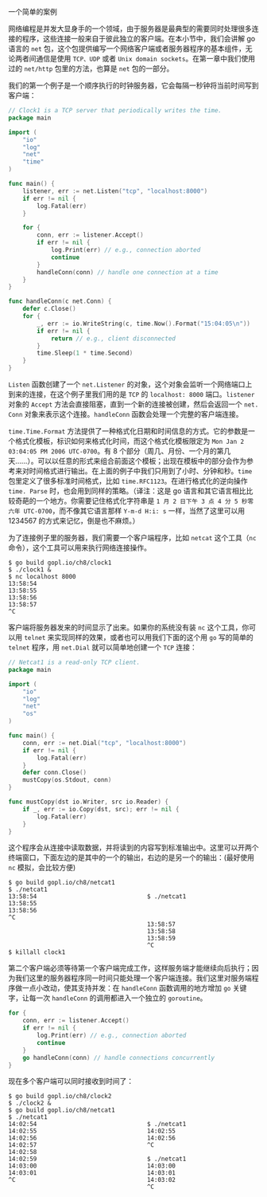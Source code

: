 一个简单的案例

网络编程是并发大显身手的一个领域，由于服务器是最典型的需要同时处理很多连接的程序，这些连接一般来自于彼此独立的客户端。在本小节中，我们会讲解 go 语言的 `net` 包，这个包提供编写一个网络客户端或者服务器程序的基本组件，无论两者间通信是使用 `TCP、UDP` 或者 `Unix domain sockets`。在第一章中我们使用过的 `net/http` 包里的方法，也算是 `net` 包的一部分。

我们的第一个例子是一个顺序执行的时钟服务器，它会每隔一秒钟将当前时间写到客户端：

```go
// Clock1 is a TCP server that periodically writes the time.
package main

import (
    "io"
    "log"
    "net"
    "time"
)

func main() {
    listener, err := net.Listen("tcp", "localhost:8000")
    if err != nil {
        log.Fatal(err)
    }

    for {
        conn, err := listener.Accept()
        if err != nil {
            log.Print(err) // e.g., connection aborted
            continue
        }
        handleConn(conn) // handle one connection at a time
    }
}

func handleConn(c net.Conn) {
    defer c.Close()
    for {
        _, err := io.WriteString(c, time.Now().Format("15:04:05\n"))
        if err != nil {
            return // e.g., client disconnected
        }
        time.Sleep(1 * time.Second)
    }
}
```

`Listen` 函数创建了一个 `net.Listener` 的对象，这个对象会监听一个网络端口上到来的连接，在这个例子里我们用的是 `TCP` 的 `localhost: 8000` 端口。`listener` 对象的 `Accept` 方法会直接阻塞，直到一个新的连接被创建，然后会返回一个 `net. Conn` 对象来表示这个连接。`handleConn` 函数会处理一个完整的客户端连接。

`time.Time.Format` 方法提供了一种格式化日期和时间信息的方式。它的参数是一个格式化模板，标识如何来格式化时间，而这个格式化模板限定为 `Mon Jan 2 03:04:05 PM 2006 UTC-0700`。有 8 个部分（周几、月份、一个月的第几天……）。可以以任意的形式来组合前面这个模板；出现在模板中的部分会作为参考来对时间格式进行输出。在上面的例子中我们只用到了小时、分钟和秒。`time` 包里定义了很多标准时间格式，比如 `time.RFC1123`。在进行格式化的逆向操作 `time. Parse` 时，也会用到同样的策略。（译注：这是 go 语言和其它语言相比比较奇葩的一个地方。你需要记住格式化字符串是 `1 月 2 日下午 3 点 4 分 5 秒零六年 UTC-0700`，而不像其它语言那样 ` Y-m-d H:i: s ` 一样，当然了这里可以用 1234567 的方式来记忆，倒是也不麻烦。）

为了连接例子里的服务器，我们需要一个客户端程序，比如 `netcat` 这个工具（`nc` 命令），这个工具可以用来执行网络连接操作。

```
$ go build gopl.io/ch8/clock1
$ ./clock1 &
$ nc localhost 8000
13:58:54
13:58:55
13:58:56
13:58:57
^C
```

客户端将服务器发来的时间显示了出来。如果你的系统没有装 `nc` 这个工具，你可以用 `telnet` 来实现同样的效果，或者也可以用我们下面的这个用 `go` 写的简单的 `telnet` 程序，用 `net.Dial` 就可以简单地创建一个 `TCP` 连接：

```go
// Netcat1 is a read-only TCP client.
package main

import (
    "io"
    "log"
    "net"
    "os"
)

func main() {
    conn, err := net.Dial("tcp", "localhost:8000")
    if err != nil {
        log.Fatal(err)
    }
    defer conn.Close()
    mustCopy(os.Stdout, conn)
}

func mustCopy(dst io.Writer, src io.Reader) {
    if _, err := io.Copy(dst, src); err != nil {
        log.Fatal(err)
    }
}
```

这个程序会从连接中读取数据，并将读到的内容写到标准输出中。这里可以开两个终端窗口，下面左边的是其中的一个的输出，右边的是另一个的输出：(最好使用 `nc` 模拟，会比较方便)

```shell
$ go build gopl.io/ch8/netcat1
$ ./netcat1
13:58:54                               $ ./netcat1
13:58:55
13:58:56
^C
                                       13:58:57
                                       13:58:58
                                       13:58:59
                                       ^C
$ killall clock1
```


第二个客户端必须等待第一个客户端完成工作，这样服务端才能继续向后执行；因为我们这里的服务器程序同一时间只能处理一个客户端连接。我们这里对服务端程序做一点小改动，使其支持并发：在 `handleConn` 函数调用的地方增加 `go` 关键字，让每一次 `handleConn` 的调用都进入一个独立的 `goroutine`。


```go
for {
    conn, err := listener.Accept()
    if err != nil {
        log.Print(err) // e.g., connection aborted
        continue
    }
    go handleConn(conn) // handle connections concurrently
}
```

现在多个客户端可以同时接收到时间了：

```shell
$ go build gopl.io/ch8/clock2
$ ./clock2 &
$ go build gopl.io/ch8/netcat1
$ ./netcat1
14:02:54                               $ ./netcat1
14:02:55                               14:02:55
14:02:56                               14:02:56
14:02:57                               ^C
14:02:58
14:02:59                               $ ./netcat1
14:03:00                               14:03:00
14:03:01                               14:03:01
^C                                     14:03:02
                                       ^C
```
